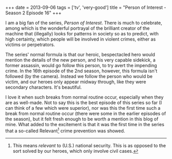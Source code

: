 +++
date = 2013-09-06
tags = ['tv', 'very-good']
title = "Person of Interest - Season 2 Episode 16"
+++

I am a big fan of the series, *Person of Interest*. There is much to
celebrate, among which is the wonderful portrayal of the brilliant
creator of the machine that (illegally) looks for patterns in society so
as to predict, with high certainty, which people will be involved in
violent crimes, either as victims or perpetrators.

The series\' normal formula is that our heroic, bespectacled hero would
mention the details of the new person, and his very capable sidekick, a
former assassin, would go follow this person, to try avert the impending
crime. In the 16th episode of the 2nd season, however, this formula
isn\'t followed (by the camera). Instead we follow the person who would
be victim, and our heroes only appear midway through, like they were
secondary characters. It\'s beautiful.

I love it when such breaks from normal routine occur, especially when
they are as well-made. Not to say this is the best episode of this
series so far (I can think of a few which were superior), nor was this
the first time such a break from normal routine occur (there were some
in the earlier episodes of the season), but it felt fresh enough to be
worth a mention in this blog of mine. What added to the excitement is
that it was the first time in the series that a so-called Relevant[^1]
crime prevention was showed.

[^1]: This means *relevant* to (U.S.) national security. This is as
    opposed to the sort solved by our heroes, which only involve civil
    cases.
